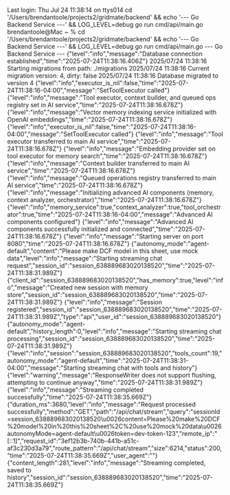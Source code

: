 Last login: Thu Jul 24 11:38:14 on ttys014
cd '/Users/brendantoole/projects2/gridmate/backend' && echo '--- Go Backend Service ---' && LOG_LEVEL=debug go run cmd/api/main.go
brendantoole@Mac ~ % cd '/Users/brendantoole/projects2/gridmate/backend' && echo '--- Go Backend Service ---' && LOG_LEVEL=debug go run cmd/api/main.go
--- Go Backend Service ---
{"level":"info","message":"Database connection established","time":"2025-07-24T11:38:16.406Z"}
2025/07/24 11:38:16 Starting migrations from path: ./migrations
2025/07/24 11:38:16 Current migration version: 4, dirty: false
2025/07/24 11:38:16 Database migrated to version 4
{"level":"info","executor_is_nil":false,"time":"2025-07-24T11:38:16-04:00","message":"SetToolExecutor called"}
{"level":"info","message":"Tool executor, context builder, and queued ops registry set in AI service","time":"2025-07-24T11:38:16.678Z"}
{"level":"info","message":"Vector memory indexing service initialized with OpenAI embeddings","time":"2025-07-24T11:38:16.678Z"}
{"level":"info","executor_is_nil":false,"time":"2025-07-24T11:38:16-04:00","message":"SetToolExecutor called"}
{"level":"info","message":"Tool executor transferred to main AI service","time":"2025-07-24T11:38:16.678Z"}
{"level":"info","message":"Embedding provider set on tool executor for memory search","time":"2025-07-24T11:38:16.678Z"}
{"level":"info","message":"Context builder transferred to main AI service","time":"2025-07-24T11:38:16.678Z"}
{"level":"info","message":"Queued operations registry transferred to main AI service","time":"2025-07-24T11:38:16.678Z"}
{"level":"info","message":"Initializing advanced AI components (memory, context analyzer, orchestrator)","time":"2025-07-24T11:38:16.678Z"}
{"level":"info","memory_service":true,"context_analyzer":true,"tool_orchestrator":true,"time":"2025-07-24T11:38:16-04:00","message":"Advanced AI components configured"}
{"level":"info","message":"Advanced AI components successfully initialized and connected","time":"2025-07-24T11:38:16.678Z"}
{"level":"info","message":"Starting server on port 8080","time":"2025-07-24T11:38:16.678Z"}
{"autonomy_mode":"agent-default","content":"Please make DCF model in this sheet, use mock data","level":"info","message":"Starting streaming chat request","session_id":"session_638889683020138520","time":"2025-07-24T11:38:31.989Z"}
{"client_id":"session_638889683020138520","has_memory":true,"level":"info","message":"Created new session with memory store","session_id":"session_638889683020138520","time":"2025-07-24T11:38:31.989Z"}
{"level":"info","message":"Session registered","session_id":"session_638889683020138520","time":"2025-07-24T11:38:31.989Z","type":"api","user_id":"session_638889683020138520"}
{"autonomy_mode":"agent-default","history_length":0,"level":"info","message":"Starting streaming chat processing","session_id":"session_638889683020138520","time":"2025-07-24T11:38:31.989Z"}
{"level":"info","session":"session_638889683020138520","tools_count":19,"autonomy_mode":"agent-default","time":"2025-07-24T11:38:31-04:00","message":"Starting streaming chat with tools and history"}
{"level":"warning","message":"ResponseWriter does not support flushing, attempting to continue anyway","time":"2025-07-24T11:38:31.989Z"}
{"level":"info","message":"Streaming completed successfully","time":"2025-07-24T11:38:35.669Z"}
{"duration_ms":3680,"level":"info","message":"Request processed successfully","method":"GET","path":"/api/chat/stream","query":"sessionId=session_638889683020138520\u0026content=Please%20make%20DCF%20model%20in%20this%20sheet%2C%20use%20mock%20data\u0026autonomyMode=agent-default\u0026token=dev-token-123","remote_ip":"[::1]","request_id":"3ef12b3b-740b-441b-a51c-af3c230d3a79","route_pattern":"/api/chat/stream","size":6214,"status":200,"time":"2025-07-24T11:38:35.669Z","user_agent":""}
{"content_length":281,"level":"info","message":"Streaming completed, saved to history","session_id":"session_638889683020138520","time":"2025-07-24T11:38:35.669Z"}

